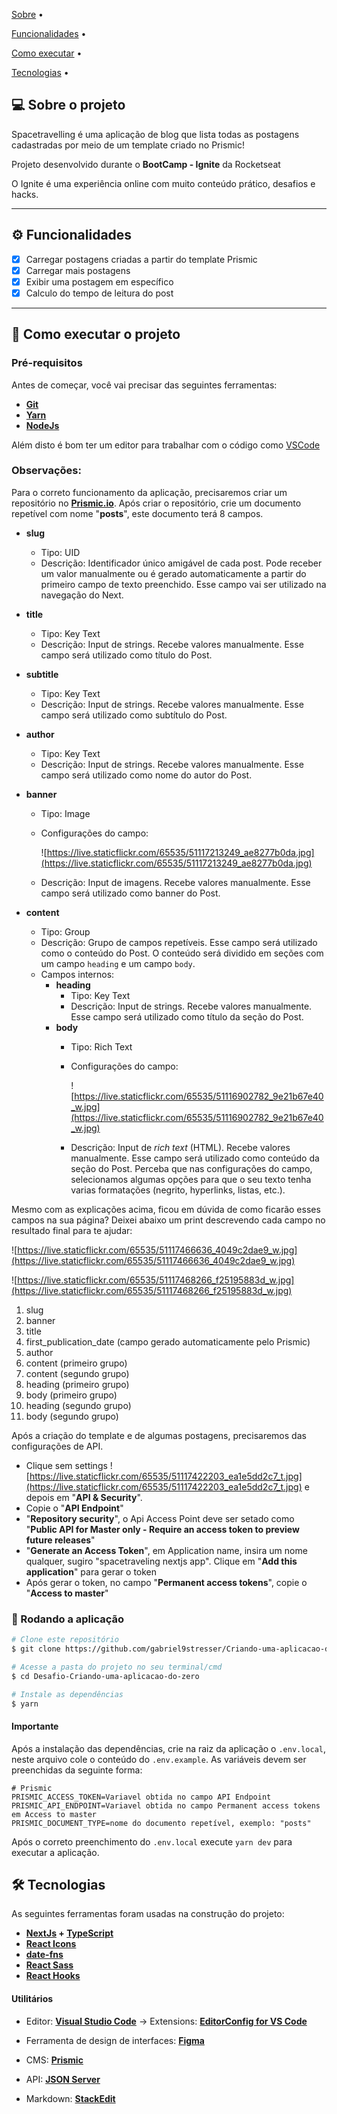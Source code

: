 
<p  align="center">

<a  href="#-sobre-o-projeto">Sobre</a> •

<a  href="#%EF%B8%8F-funcionalidades">Funcionalidades</a> •

<a  href="#-como-executar-o-projeto">Como executar</a> •

<a  href="#-tecnologias">Tecnologias</a> •

</p>




## 💻 Sobre o projeto


Spacetravelling é uma aplicação de blog que lista todas as postagens cadastradas por meio de um template criado no Prismic!

Projeto desenvolvido durante o **BootCamp - Ignite** da Rocketseat

O Ignite é uma experiência online com muito conteúdo prático, desafios e hacks.

---

## ⚙️ Funcionalidades

- [x] Carregar postagens criadas a partir do template Prismic
- [x] Carregar mais postagens
- [x] Exibir uma postagem em específico
- [x] Calculo do tempo de leitura do post
---

## 🚀 Como executar o projeto

### Pré-requisitos

Antes de começar, você vai precisar das seguintes ferramentas:

- **[Git](https://git-scm.com)**
- **[Yarn](https://yarnpkg.com/getting-started/install)**
- **[NodeJs](https://nodejs.org/en/)**

Além disto é bom ter um editor para trabalhar com o código como [VSCode](https://code.visualstudio.com/)

### Observações:

Para o correto funcionamento da aplicação, precisaremos criar um repositório no **[Prismic.io](https://prismic.io/)**.  Após criar o repositório, crie um documento repetível com nome "**posts**", este documento terá 8 campos.
-   **slug**
    -   Tipo: UID
    -   Descrição: Identificador único amigável de cada post. Pode receber um valor manualmente ou é gerado automaticamente a partir do primeiro campo de texto preenchido. Esse campo vai ser utilizado na navegação do Next.
-   **title**
    -   Tipo: Key Text
    -   Descrição: Input de strings. Recebe valores manualmente. Esse campo será utilizado como título do Post.
-   **subtitle**
    -   Tipo: Key Text
    -   Descrição: Input de strings. Recebe valores manualmente. Esse campo será utilizado como subtítulo do Post.
-   **author**
    -   Tipo: Key Text
    -   Descrição: Input de strings. Recebe valores manualmente. Esse campo será utilizado como nome do autor do Post.
-   **banner**
    -   Tipo: Image
        
    -   Configurações do campo:
        
        ![https://live.staticflickr.com/65535/51117213249_ae8277b0da.jpg](https://live.staticflickr.com/65535/51117213249_ae8277b0da.jpg)
        
    -   Descrição: Input de imagens. Recebe valores manualmente. Esse campo será utilizado como banner do Post.
        
-   **content**
    -   Tipo: Group
    -   Descrição: Grupo de campos repetíveis. Esse campo será utilizado como o conteúdo do Post. O conteúdo será dividido em seções com um campo `heading` e um campo `body`.
    -   Campos internos:
        -   **heading**
            -   Tipo: Key Text
            -   Descrição: Input de strings. Recebe valores manualmente. Esse campo será utilizado como título da seção do Post.
        -   **body**
            -   Tipo: Rich Text
                
            -   Configurações do campo:
                
                ![https://live.staticflickr.com/65535/51116902782_9e21b67e40_w.jpg](https://live.staticflickr.com/65535/51116902782_9e21b67e40_w.jpg)
                
            -   Descrição: Input de _rich text_ (HTML). Recebe valores manualmente. Esse campo será utilizado como conteúdo da seção do Post. Perceba que nas configurações do campo, selecionamos algumas opções para que o seu texto tenha varias formatações (negrito, hyperlinks, listas, etc.).
                

Mesmo com as explicações acima, ficou em dúvida de como ficarão esses campos na sua página? Deixei abaixo um print descrevendo cada campo no resultado final para te ajudar:

![https://live.staticflickr.com/65535/51117466636_4049c2dae9_w.jpg](https://live.staticflickr.com/65535/51117466636_4049c2dae9_w.jpg)

![https://live.staticflickr.com/65535/51117468266_f25195883d_w.jpg](https://live.staticflickr.com/65535/51117468266_f25195883d_w.jpg)

1.  slug
2.  banner
3.  title
4.  first_publication_date (campo gerado automaticamente pelo Prismic)
5.  author
6.  content (primeiro grupo)
7.  content (segundo grupo)
8.  heading (primeiro grupo)
9.  body (primeiro grupo)
10.  heading (segundo grupo)
11.  body (segundo grupo)

Após a criação do template e de algumas postagens, precisaremos das configurações de API.
- Clique sem settings ![https://live.staticflickr.com/65535/51117422203_ea1e5dd2c7_t.jpg](https://live.staticflickr.com/65535/51117422203_ea1e5dd2c7_t.jpg) e depois em "**API & Security**".
- Copie o "**API Endpoint**"
- "**Repository security**", o Api Access Point deve ser setado como "**Public API for Master only - Require an access token to preview future releases**"
- "**Generate an Access Token**",  em Application name, insira um nome qualquer, sugiro "spacetraveling nextjs app". Clique em "**Add this application**" para gerar o token
- Após gerar o token, no campo "**Permanent access tokens**", copie o "**Access to master**"


### 🧭 Rodando a aplicação

```bash
# Clone este repositório
$ git clone https://github.com/gabriel9stresser/Criando-uma-aplicacao-do-zero

# Acesse a pasta do projeto no seu terminal/cmd
$ cd Desafio-Criando-uma-aplicacao-do-zero

# Instale as dependências
$ yarn
```
#### Importante
Após a instalação das dependências, crie na raiz da aplicação o `.env.local`, neste arquivo cole o conteúdo do `.env.example`. As variáveis devem ser preenchidas da seguinte forma:
```plaintext
# Prismic
PRISMIC_ACCESS_TOKEN=Variavel obtida no campo API Endpoint
PRISMIC_API_ENDPOINT=Variavel obtida no campo Permanent access tokens em Access to master
PRISMIC_DOCUMENT_TYPE=nome do documento repetível, exemplo: "posts" 
```
Após o correto preenchimento do `.env.local` execute `yarn dev` para executar a aplicação.

## 🛠 Tecnologias


As seguintes ferramentas foram usadas na construção do projeto:


- **[NextJs](https://pt-br.reactjs.org/docs/getting-started.html) + [TypeScript](https://www.typescriptlang.org/)**
- **[React Icons](https://github.com/react-icons/react-icons)**
- **[date-fns](https://date-fns.org/)**
- **[React Sass](https://www.w3schools.com/react/react_sass.asp)**
- **[React Hooks](https://pt-br.reactjs.org/docs/hooks-intro.html)**

#### **Utilitários**

- Editor: **[Visual Studio Code](https://code.visualstudio.com/)** → Extensions: **[EditorConfig for VS Code](https://marketplace.visualstudio.com/items?itemName=EditorConfig.EditorConfig)**

- Ferramenta de design de interfaces: **[Figma](www.figma.com)**

- CMS: **[Prismic](https://prismic.io/)**

- API: **[JSON Server](https://github.com/typicode/json-server)**

- Markdown: **[StackEdit](https://stackedit.io/)**